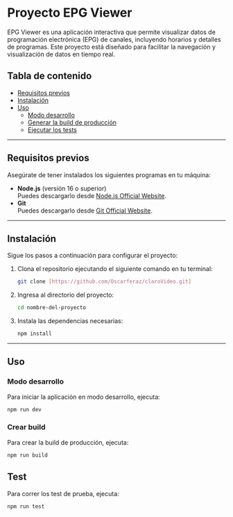 # Proyecto EPG Viewer

EPG Viewer es una aplicación interactiva que permite visualizar datos de programación electrónica (EPG) de canales, incluyendo horarios y detalles de programas. Este proyecto está diseñado para facilitar la navegación y visualización de datos en tiempo real.

## Tabla de contenido

- [Requisitos previos](#requisitos-previos)
- [Instalación](#instalación)
- [Uso](#uso)
  - [Modo desarrollo](#modo-desarrollo)
  - [Generar la build de producción](#crear-build)
  - [Ejecutar los tests](#tests)
---

## Requisitos previos

Asegúrate de tener instalados los siguientes programas en tu máquina:

- **Node.js** (versión 16 o superior)  
  Puedes descargarlo desde [Node.js Official Website](https://nodejs.org/).  
- **Git**  
  Puedes descargarlo desde [Git Official Website](https://git-scm.com/).

---

## Instalación

Sigue los pasos a continuación para configurar el proyecto:

1. Clona el repositorio ejecutando el siguiente comando en tu terminal:

    ```bash
    git clone [https://github.com/Oscarferaz/claroVideo.git]
    ```
2. Ingresa al directorio del proyecto:

    ```bash
    cd nombre-del-proyecto
    ```

3. Instala las dependencias necesarias:

    ```bash
    npm install
    ```

---

## Uso

### Modo desarrollo

Para iniciar la aplicación en modo desarrollo, ejecuta:

```bash
npm run dev
```

### Crear build

Para crear la build de producción, ejecuta:

```bash
npm run build
```

## Test

Para correr los test de prueba, ejecuta:

```bash
npm run test
```
